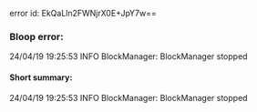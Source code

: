 error id: EkQaLln2FWNjrX0E+JpY7w==
### Bloop error:

24/04/19 19:25:53 INFO BlockManager: BlockManager stopped
#### Short summary: 

24/04/19 19:25:53 INFO BlockManager: BlockManager stopped